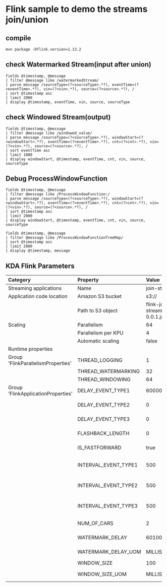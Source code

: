 # Flink sample to demo the streams join/union

## compile
```
mvn package -Dflink.version=1.13.2
```


## check Watermarked Stream(input after union)
```
fields @timestamp, @message
| filter @message like /watermarkedStream/
| parse message /sourceType=(?<sourceType>.*?), eventTime=(?<eventTime>.*?), vin=(?<vin>.*?), source=(?<source>.*?), /
| sort @timestamp asc
| limit 2000
| display @timestamp, eventTime, vin, source, sourceType
```

## check Windowed Stream(output)
```
fields @timestamp, @message
| filter @message like /windowed_value/
| parse message /sourceType=(?<sourceType>.*?), windowStart=(?<windowStart>.*?), eventTime=(?<eventTime>.*?), cnt=(?<cnt>.*?), vin=(?<vin>.*?), source=(?<source>.*?), /
| sort eventTime asc
| limit 1000
| display windowStart, @timestamp, eventTime, cnt, vin, source, sourceType
```

## Debug ProcessWindowFunction 

```
fields @timestamp, @message
| filter @message like /ProcessWindowFunction:/
| parse message /sourceType=(?<sourceType>.*?), windowStart=(?<windowStart>.*?), eventTime=(?<eventTime>.*?), cnt=(?<cnt>.*?), vin=(?<vin>.*?), source=(?<source>.*?), /
| sort @timestamp asc
| limit 2000
| display windowStart, @timestamp, eventTime, cnt, vin, source, sourceType
```

```
fields @timestamp, @message
| filter @message like /ProcessWindowFunctionTreeMap/
| sort @timestamp asc
| limit 2000
| display @timestamp, message
```

## KDA Flink Parameters


|Category         | Property             | Value       | Description                    |
|:----------------|:---------------------|:-------------------|:-------------------------|
| Streaming applications    |Name                  |  join-streams                  |  |
| Application code location | Amazon S3 bucket      | s3://<flink-jar-bucket> |    |
|                           | Path to S3 object     | flink-join-streams-0.0.1.jar | |
| Scaling                   | Parallelism           | 64 |    |
|                           | Parallelism per KPU   | 4 | |
|                           | Automatic scaling     | false | |
| Runtime properties        ||| |
| Group 'FlinkParallelismProperties'| THREAD_LOGGING |1 | |
|                                   | THREAD_WATERMARKING |32 | |
|                                   | THREAD_WINDOWING |64 | |
| Group 'FlinkApplicationProperties'| DELAY_EVENT_TYPE1 | 60000 | In ms (CarSource) |
|                                   | DELAY_EVENT_TYPE2 | 0 | In ms (IisSource) |
|                                   | DELAY_EVENT_TYPE3 | 0 | In ms (SmsSource) |
|                                   | FLASHBACK_LENGTH | 0 | Flashback in ms  |
|                                   | IS_FASTFORWARD | true | Enable fastforward  |
|                                   | INTERVAL_EVENT_TYPE1 | 500 | Interval of event type 1 (CarSource) |
|                                   | INTERVAL_EVENT_TYPE2 | 500 | Interval of event type 2 (IisSource) |
|                                   | INTERVAL_EVENT_TYPE3 | 500 | Interval of event type 3 (SmsSource) |
|                                   | NUM_OF_CARS | 2 | Number of cars |
|                                   | WATERMARK_DELAY |60100 | Watermark Delay |
|                                   | WATERMARK_DELAY_UOM | MILLIS | Watermark Delay UOM |
|                                   | WINDOW_SIZE | 100 | Window size |
|                                   | WINDOW_SIZE_UOM | MILLISECONDS | Window size UOM |